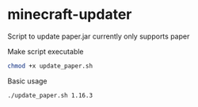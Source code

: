# minecraft-updater
Script to update paper.jar
currently only supports paper

Make script executable
```sh
chmod +x update_paper.sh 
```

Basic usage
```sh
./update_paper.sh 1.16.3
```
